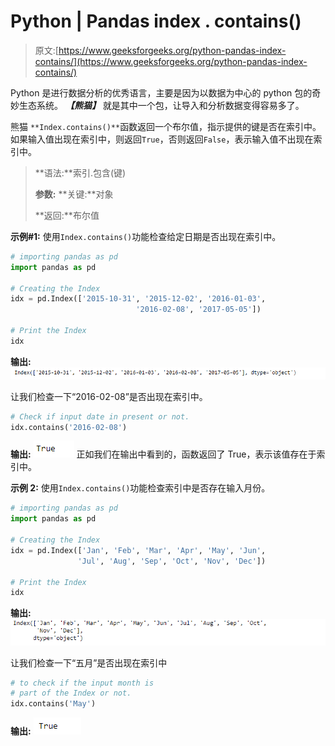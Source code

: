 # Python | Pandas index . contains()

> 原文:[https://www.geeksforgeeks.org/python-pandas-index-contains/](https://www.geeksforgeeks.org/python-pandas-index-contains/)

Python 是进行数据分析的优秀语言，主要是因为以数据为中心的 python 包的奇妙生态系统。 ***【熊猫】*** 就是其中一个包，让导入和分析数据变得容易多了。

熊猫 `**Index.contains()**`函数返回一个布尔值，指示提供的键是否在索引中。如果输入值出现在索引中，则返回`True`，否则返回`False`，表示输入值不出现在索引中。

> **语法:**索引.包含(键)
> 
> **参数:**
> **关键:**对象
> 
> **返回:**布尔值

**示例#1:** 使用`Index.contains()`功能检查给定日期是否出现在索引中。

```py
# importing pandas as pd
import pandas as pd

# Creating the Index
idx = pd.Index(['2015-10-31', '2015-12-02', '2016-01-03',
                            '2016-02-08', '2017-05-05'])

# Print the Index
idx
```

**输出:**
![](img/0dfc1dfec04fa78fbbc1247ec0611b4c.png)

让我们检查一下“2016-02-08”是否出现在索引中。

```py
# Check if input date in present or not.
idx.contains('2016-02-08')
```

**输出:**
![](img/fafca443a63d4dbce177ef8f2c43cafa.png)
正如我们在输出中看到的，函数返回了 True，表示该值存在于索引中。

**示例 2:** 使用`Index.contains()`功能检查索引中是否存在输入月份。

```py
# importing pandas as pd
import pandas as pd

# Creating the Index
idx = pd.Index(['Jan', 'Feb', 'Mar', 'Apr', 'May', 'Jun',
               'Jul', 'Aug', 'Sep', 'Oct', 'Nov', 'Dec'])

# Print the Index
idx
```

**输出:**
![](img/265b49fab1229a39e721914312f2f45e.png)

让我们检查一下“五月”是否出现在索引中

```py
# to check if the input month is
# part of the Index or not.
idx.contains('May')
```

**输出:**
![](img/e39b4de3866ffc98d7918d11e2998349.png)